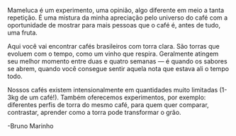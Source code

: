 Mameluca é um experimento, uma opinião, algo diferente em meio a tanta repetição. É uma mistura da minha apreciação pelo universo do café com a oportunidade de mostrar para mais pessoas que o café é, antes de tudo, uma fruta.

Aqui você vai encontrar cafés brasileiros com torra clara. São torras que evoluem com o tempo, como um vinho que respira. Geralmente atingem seu melhor momento entre duas e quatro semanas — é quando os sabores se abrem, quando você consegue sentir aquela nota que estava ali o tempo todo.

Nossos cafés existem intensionalmente em quantidades muito limitadas (1-3kg de um café!). Também oferecemos experimentos, por exemplo: diferentes perfis de torra do mesmo café, para quem quer comparar, contrastar, aprender como a torra pode transformar o grão.


-Bruno Marinho